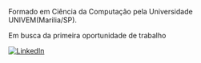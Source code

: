 Formado em Ciência da Computação  pela Universidade UNIVEM(Marilia/SP).

Em busca da primeira oportunidade de trabalho

[![LinkedIn](https://img.shields.io/badge/LinkedIn-0077B5?style=for-the-badge&logo=linkedin&logoColor=white)](https://www.linkedin.com/in/joosevitor/)